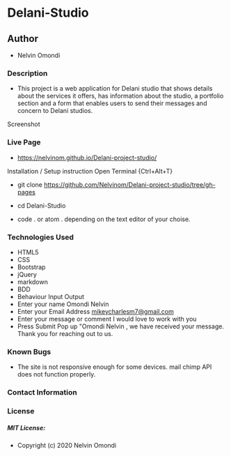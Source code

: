 #  Delani-Studio
## Author
+ Nelvin Omondi

### Description
+ This project is a web application for Delani studio that shows details about the services it offers, has information about the studio, a portfolio section and a form that enables users to send their messages and concern to Delani studios.

Screenshot


### Live Page
>>>>>>>>>>>>>>>>>
+ https://nelvinom.github.io/Delani-project-studio/

Installation / Setup instruction
Open Terminal {Ctrl+Alt+T}

+ git clone   https://github.com/Nelvinom/Delani-project-studio/tree/gh-pages

+ cd Delani-Studio

+ code . or atom . depending on the text editor of your choise.

### Technologies Used
+ HTML5
+ CSS
+ Bootstrap
+ jQuery
+ markdown
+ BDD
+ Behaviour	Input	Output
+ Enter your name Omondi Nelvin	
+ Enter your Email Address	mikeycharlesm7@gmail.com	
+ Enter your message or comment	I would love to work with you	
+ Press Submit		Pop up "Omondi Nelvin , we have received your message. Thank you for reaching out to us.
### Known Bugs
+ The site is not responsive enough for some devices.
mail chimp API does not function properly.
### Contact Information

### License
##### MIT License:
+ Copyright (c) 2020 Nelvin Omondi